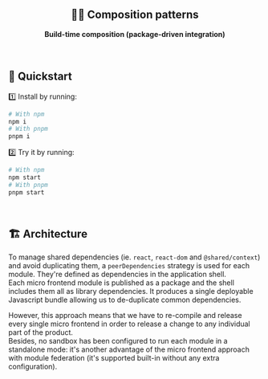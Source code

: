 <div align="center">
    <h2>👨‍🍳 Composition patterns</h2>
    <strong>Build-time composition (package-driven integration)</strong>
</div>
<br>
<br>

## 🚀 Quickstart

1️⃣ Install by running:

```bash
# With npm
npm i
# With pnpm
pnpm i
```

2️⃣ Try it by running:

```bash
# With npm
npm start
# With pnpm
pnpm start
```

<br>

## 🏗 Architecture

To manage shared dependencies (ie. `react`, `react-dom` and `@shared/context`) and avoid duplicating them, a `peerDependencies` strategy is used for each module. They're defined as dependencies in the application shell.  
Each micro frontend module is published as a package and the shell includes them all as library dependencies. It produces a single deployable Javascript bundle allowing us to de-duplicate common dependencies.

However, this approach means that we have to re-compile and release every single micro frontend in order to release a change to any individual part of the product.  
Besides, no sandbox has been configured to run each module in a standalone mode: it's another advantage of the micro frontend approach with module federation (it's supported built-in without any extra configuration).
